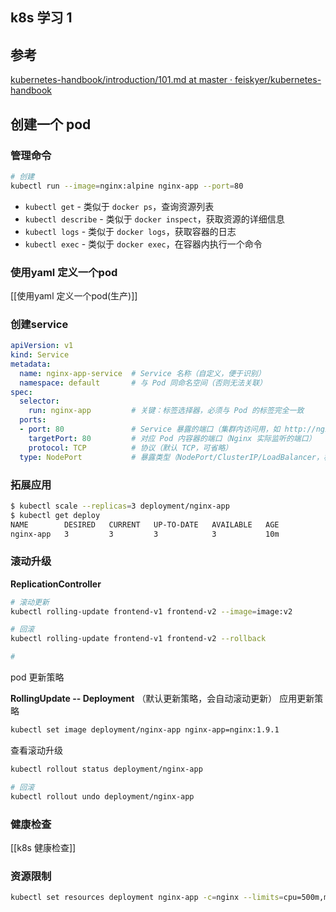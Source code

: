 ## k8s 学习 1

## 参考
[kubernetes-handbook/introduction/101.md at master · feiskyer/kubernetes-handbook](https://github.com/feiskyer/kubernetes-handbook/blob/master/introduction/101.md)

## 创建一个 pod

### 管理命令
```bash
# 创建
kubectl run --image=nginx:alpine nginx-app --port=80
```

- `kubectl get` - 类似于 `docker ps`，查询资源列表
- `kubectl describe` - 类似于 `docker inspect`，获取资源的详细信息
- `kubectl logs` - 类似于 `docker logs`，获取容器的日志
- `kubectl exec` - 类似于 `docker exec`，在容器内执行一个命令
  
### 使用yaml 定义一个pod

[[使用yaml 定义一个pod(生产)]]


### 创建service

```yaml
apiVersion: v1
kind: Service
metadata:
  name: nginx-app-service  # Service 名称（自定义，便于识别）
  namespace: default       # 与 Pod 同命名空间（否则无法关联）
spec:
  selector:
    run: nginx-app         # 关键：标签选择器，必须与 Pod 的标签完全一致
  ports:
  - port: 80               # Service 暴露的端口（集群内访问用，如 http://nginx-app-service:80）
    targetPort: 80         # 对应 Pod 内容器的端口（Nginx 实际监听的端口）
    protocol: TCP          # 协议（默认 TCP，可省略）
  type: NodePort           # 暴露类型（NodePort/ClusterIP/LoadBalancer，根据需求选择）
```

### 拓展应用

```bash
$ kubectl scale --replicas=3 deployment/nginx-app
$ kubectl get deploy
NAME        DESIRED   CURRENT   UP-TO-DATE   AVAILABLE   AGE
nginx-app   3         3         3            3           10m
```

### 滚动升级

**ReplicationController** 
```bash
# 滚动更新
kubectl rolling-update frontend-v1 frontend-v2 --image=image:v2

# 回滚
kubectl rolling-update frontend-v1 frontend-v2 --rollback

# 

```

pod 更新策略


**RollingUpdate -- Deployment**  （默认更新策略，会自动滚动更新）
应用更新策略
```bash
kubectl set image deployment/nginx-app nginx-app=nginx:1.9.1
```


查看滚动升级
```bash
kubectl rollout status deployment/nginx-app

# 回滚
kubectl rollout undo deployment/nginx-app

```

### 健康检查

[[k8s 健康检查]]
### 资源限制

```bash
kubectl set resources deployment nginx-app -c=nginx --limits=cpu=500m,memory=128Mi
```
